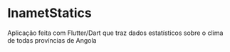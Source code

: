 # InametStatics
Aplicação feita com Flutter/Dart que traz dados estatísticos sobre o clima de todas províncias de Angola
